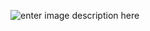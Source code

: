 ![enter image description here](https://balenalocating7132924699.file.core.windows.net/balenalocating80a2/blog/logo.PNG)

<!--stackedit_data:
eyJoaXN0b3J5IjpbMTMxNzQ3MDgxMyw0ODYyMzkwNzUsLTE1Mz
Y1MzA1ODRdfQ==
-->